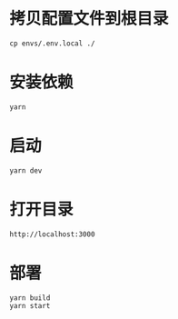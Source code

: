 # 拷贝配置文件到根目录
`cp envs/.env.local ./`
   
# 安装依赖
`yarn`

# 启动
`yarn dev`

# 打开目录
`http://localhost:3000`

# 部署
`yarn build`    
`yarn start`    